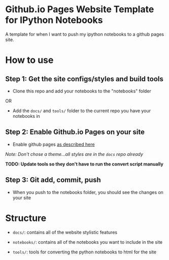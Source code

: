 # Github.io Pages Website Template for IPython Notebooks

A template for when I want to push my ipython notebooks to a github pages site.

# How to use

## Step 1: Get the site configs/styles and build tools
* Clone this repo and add your notebooks to the "notebooks" folder

OR

* Add the `docs/` and `tools/` folder to the current repo you have your notebooks in

## Step 2: Enable Github.io Pages on your site

* Enable github pages [as described here](https://guides.github.com/features/pages/)

*Note: Don't chose a theme...all styles are in the `docs` repo already*

**TODO: Update tools so they don't have to run the convert script manually**

## Step 3: Git add, commit, push
*  When you push to the notebooks folder, you should see the changes on your site

# Structure

* `docs/`: contains all of the website stylistic features

* `notebooks/`: contains all of the notebooks you want to include in the site

* `tools/`: tools for converting the python notebooks to html for the site